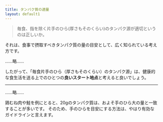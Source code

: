 ```yaml
---
title: タンパク質の適量
layout: default1
---
```

> 毎食、指を除く片手のひら(厚さもそのくらい)のタンパク源が適切というのは正しいか。

それは、食事で摂取すべきタンパク質の量の目安として、広く知られている考え方です。

……略……

したがって、「毎食片手のひら（厚さもそのくらい）のタンパク源」は、健康的な食生活を送る上でのひとつの**良いスタート地点**と考えると良いでしょう。

---

……略……

鶏むね肉や鮭を例にとると、20gのタンパク質は、およそ手のひら大の量と一致することが多いです。
そのため、手のひらを目安にする方法は、やはり有効なガイドラインと言えます。
